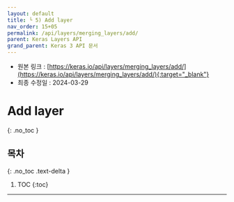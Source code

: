 ```yaml
---
layout: default
title: └ 5) Add layer
nav_order: 15+05
permalink: /api/layers/merging_layers/add/
parent: Keras Layers API
grand_parent: Keras 3 API 문서
---
```


* 원본 링크 : [https://keras.io/api/layers/merging_layers/add/](https://keras.io/api/layers/merging_layers/add/){:target="_blank"}
* 최종 수정일 : 2024-03-29

# Add layer
{: .no_toc }

## 목차
{: .no_toc .text-delta }

1. TOC
{:toc}

---
